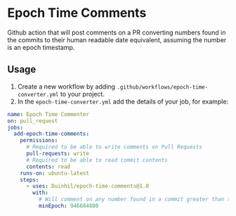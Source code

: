 # Epoch Time Comments

Github action that will post comments on a PR converting numbers found in the commits to their human readable date equivalent, assuming the number is an epoch timestamp.

## Usage

1. Create a new workflow by adding `.github/workflows/epoch-time-converter.yml` to your project.
2. In the `epoch-time-converter.yml` add the details of your job, for example:

```yml
name: Epoch Time Commenter
on: pull_request
jobs:
  add-epoch-time-comments:
    permissions:
      # Required to be able to write comments on Pull Requests
      pull-requests: write
      # Required to be able to read commit contents
      contents: read
    runs-on: ubuntu-latest
    steps:
      - uses: Duinhil/epoch-time-comments@1.0
        with:
          # Will comment on any number found in a commit greater than the minEpoch specified
          minEpoch: 946684800
```
